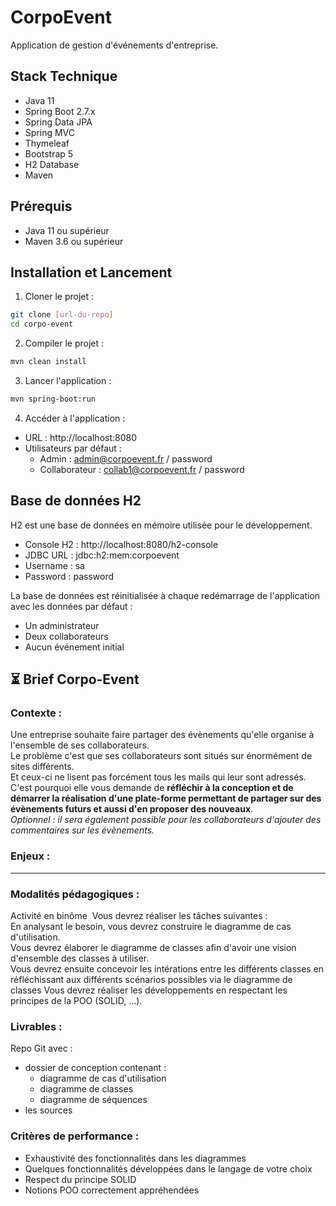 # CorpoEvent

Application de gestion d'événements d'entreprise.

## Stack Technique

- Java 11
- Spring Boot 2.7.x
- Spring Data JPA
- Spring MVC
- Thymeleaf
- Bootstrap 5
- H2 Database
- Maven

## Prérequis

- Java 11 ou supérieur
- Maven 3.6 ou supérieur

## Installation et Lancement

1. Cloner le projet :
```bash
git clone [url-du-repo]
cd corpo-event
```

2. Compiler le projet :
```bash
mvn clean install
```

3. Lancer l'application :
```bash
mvn spring-boot:run
```

4. Accéder à l'application :
- URL : http://localhost:8080
- Utilisateurs par défaut :
  - Admin : admin@corpoevent.fr / password
  - Collaborateur : collab1@corpoevent.fr / password

## Base de données H2

H2 est une base de données en mémoire utilisée pour le développement.

- Console H2 : http://localhost:8080/h2-console
- JDBC URL : jdbc:h2:mem:corpoevent
- Username : sa
- Password : password

La base de données est réinitialisée à chaque redémarrage de l'application avec les données par défaut :
- Un administrateur
- Deux collaborateurs
- Aucun événement initial

## ⏳ Brief Corpo-Event

### Contexte :

Une entreprise souhaite faire partager des évènements qu'elle organise à l'ensemble de ses collaborateurs.  
Le problème c'est que ses collaborateurs sont situés sur énormément de sites différents.  
Et ceux-ci ne lisent pas forcément tous les mails qui leur sont adressés.  
C'est pourquoi elle vous demande de **réfléchir à la conception et de démarrer la réalisation d'une plate-forme permettant de partager sur des évènements futurs et aussi d'en proposer des nouveaux**.  
​
*Optionnel : il sera également possible pour les collaborateurs d'ajouter des commentaires sur les évènements.*  

### Enjeux : 
<hr>

### Modalités pédagogiques :

Activité en binôme
​
Vous devrez réaliser les tâches suivantes :  
En analysant le besoin, vous devrez construire le diagramme de cas d'utilisation.  
Vous devrez élaborer le diagramme de classes afin d'avoir une vision d'ensemble des classes à utiliser.  
Vous devrez ensuite concevoir les intérations entre les différents classes en réfléchissant aux différents scénarios possibles via le diagramme de classes
Vous devrez réaliser les développements en respectant les principes de la POO (SOLID, ...).  

### Livrables :

Repo Git avec :
- dossier de conception contenant :
    - diagramme de cas d'utilisation
    - diagramme de classes
    - diagramme de séquences
- les sources

### Critères de performance :

- Exhaustivité des fonctionnalités dans les diagrammes
- Quelques fonctionnalités développées dans le langage de votre choix
- Respect du principe SOLID
- Notions POO correctement appréhendées